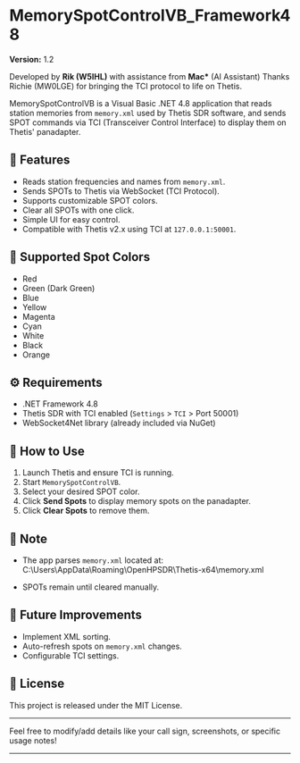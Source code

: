 # MemorySpotControlVB_Framework48

**Version:** 1.2

Developed by **Rik (W5IHL)** with assistance from **Mac\*** (AI Assistant)
Thanks Richie (MW0LGE) for bringing the TCI protocol to life on Thetis.

MemorySpotControlVB is a Visual Basic .NET 4.8 application that reads station memories from `memory.xml` used by Thetis SDR software, and sends SPOT commands via TCI (Transceiver Control Interface) to display them on Thetis' panadapter.

## 🚀 Features
- Reads station frequencies and names from `memory.xml`.
- Sends SPOTs to Thetis via WebSocket (TCI Protocol).
- Supports customizable SPOT colors.
- Clear all SPOTs with one click.
- Simple UI for easy control.
- Compatible with Thetis v2.x using TCI at `127.0.0.1:50001`.

## 🎨 Supported Spot Colors
- Red
- Green (Dark Green)
- Blue
- Yellow
- Magenta
- Cyan
- White
- Black
- Orange

## ⚙️ Requirements
- .NET Framework 4.8
- Thetis SDR with TCI enabled (`Settings` > `TCI` > Port 50001)
- WebSocket4Net library (already included via NuGet)

## 📂 How to Use
1. Launch Thetis and ensure TCI is running.
2. Start `MemorySpotControlVB`.
3. Select your desired SPOT color.
4. Click **Send Spots** to display memory spots on the panadapter.
5. Click **Clear Spots** to remove them.

## 📄 Note
- The app parses `memory.xml` located at: C:\Users<YourUsername>\AppData\Roaming\OpenHPSDR\Thetis-x64\memory.xml


- SPOTs remain until cleared manually.

## 🚧 Future Improvements
- Implement XML sorting.
- Auto-refresh spots on `memory.xml` changes.
- Configurable TCI settings.

## 📜 License
This project is released under the MIT License.

---

Feel free to modify/add details like your call sign, screenshots, or specific usage notes!

---

